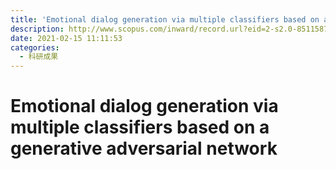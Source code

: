 ```yaml
---
title: 'Emotional dialog generation via multiple classifiers based on a generative adversarial network'
description: http://www.scopus.com/inward/record.url?eid=2-s2.0-85115879045&partnerID=MN8TOARS
date: 2021-02-15 11:11:53
categories:
  - 科研成果
---
```


# Emotional dialog generation via multiple classifiers based on a generative adversarial network